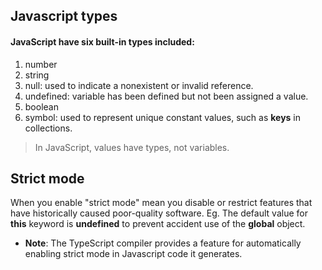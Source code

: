 ## Javascript types

#### JavaScript have six built-in types included:

1. number
2. string
3. null: used to indicate a nonexistent or invalid reference.
4. undefined: variable has been defined but not been assigned a value.
5. boolean
6. symbol: used to represent unique constant values, such as **keys** in collections.

> In JavaScript, values have types, not variables.

## Strict mode

When you enable "strict mode" mean you disable or restrict features that have historically caused poor-quality software.
Eg. The default value for **this** keyword is **undefined** to prevent accident use of the **global** object.

- **Note**: The TypeScript compiler provides a feature for automatically enabling strict mode in Javascript code it generates.


